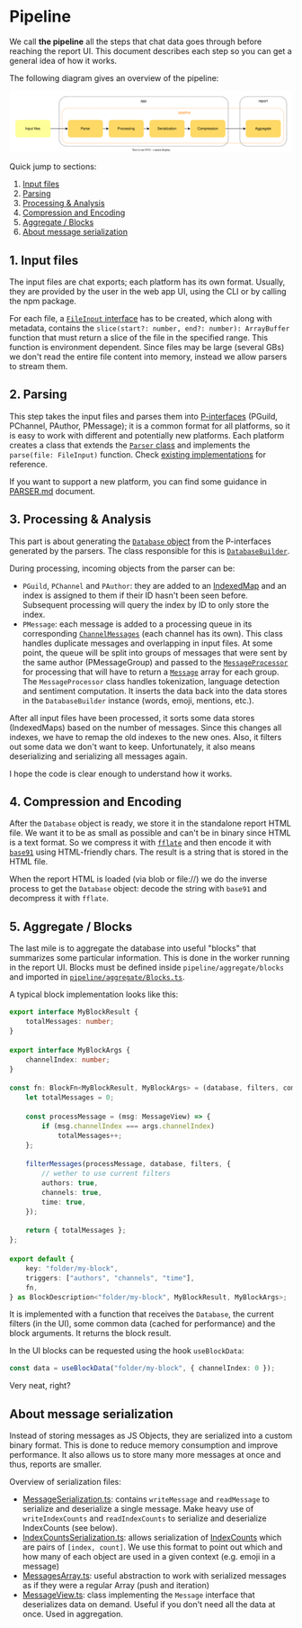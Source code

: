 # Pipeline

We call **the pipeline** all the steps that chat data goes through before reaching the report UI. This document describes each step so you can get a general idea of how it works.

The following diagram gives an overview of the pipeline:

<img src="./media/pipeline.svg">

Quick jump to sections:

1. [Input files](#1-input-files)
2. [Parsing](#2-parsing)
3. [Processing & Analysis](#3-processing--analysis)
4. [Compression and Encoding](#4-compression-and-encoding)
5. [Aggregate / Blocks](#5-aggregate--blocks)
6. [About message serialization](#about-message-serialization)

## 1. Input files

The input files are chat exports; each platform has its own format. Usually, they are provided by the user in the web app UI, using the CLI or by calling the npm package.

For each file, a [`FileInput` interface](/pipeline/parse/File.ts) has to be created, which along with metadata, contains the `slice(start?: number, end?: number): ArrayBuffer` function that must return a slice of the file in the specified range. This function is environment dependent. Since files may be large (several GBs) we don't read the entire file content into memory, instead we allow parsers to stream them. 

## 2. Parsing

This step takes the input files and parses them into [P-interfaces](/pipeline/parse/Types.ts) (PGuild, PChannel, PAuthor, PMessage); it is a common format for all platforms, so it is easy to work with different and potentially new platforms.
Each platform creates a class that extends the [`Parser` class](/pipeline/parse/Parser.ts) and implements the `parse(file: FileInput)` function. Check [existing implementations](/pipeline/parse/parsers/) for reference.

If you want to support a new platform, you can find some guidance in [PARSER.md](./PARSER.md) document.

## 3. Processing & Analysis

This part is about generating the [`Database` object](/pipeline/process/Types.ts) from the P-interfaces generated by the parsers. The class responsible for this is [`DatabaseBuilder`](/pipeline/process/DatabaseBuilder.ts).

During processing, incoming objects from the parser can be:
* `PGuild`, `PChannel` and `PAuthor`: they are added to an [IndexedMap](/pipeline/process/IndexedMap.ts) and an index is assigned to them if their ID hasn't been seen before. Subsequent processing will query the index by ID to only store the index.
* `PMessage`: each message is added to a processing queue in its corresponding [`ChannelMessages`](/pipeline/process/ChannelMessages.ts) (each channel has its own). This class handles duplicate messages and overlapping in input files. At some point, the queue will be split into groups of messages that were sent by the same author (PMessageGroup) and passed to the [`MessageProcessor`](/pipeline/process/MessageProcessor.ts) for processing that will have to return a [`Message`](/pipeline/process/Types.ts) array for each group.  
The `MessageProcessor` class handles tokenization, language detection and sentiment computation. It inserts the data back into the data stores in the `DatabaseBuilder` instance (words, emoji, mentions, etc.).

After all input files have been processed, it sorts some data stores (IndexedMaps) based on the number of messages. Since this changes all indexes, we have to remap the old indexes to the new ones. Also, it filters out some data we don't want to keep. Unfortunately, it also means deserializing and serializing all messages again.

I hope the code is clear enough to understand how it works.

## 4. Compression and Encoding

After the `Database` object is ready, we store it in the standalone report HTML file. We want it to be as small as possible and can't be in binary since HTML is a text format. So we compress it with [`fflate`](https://www.npmjs.com/package/fflate) and then encode it with [`base91`](/pipeline/compression/Base91.ts) using HTML-friendly chars. The result is a string that is stored in the HTML file.

When the report HTML is loaded (via blob or file://) we do the inverse process to get the `Database` object: decode the string with `base91` and decompress it with `fflate`.

## 5. Aggregate / Blocks

The last mile is to aggregate the database into useful "blocks" that summarizes some particular information. This is done in the worker running in the report UI. Blocks must be defined inside `pipeline/aggregate/blocks` and imported in [`pipeline/aggregate/Blocks.ts`](/pipeline/aggregate/Blocks.ts).

A typical block implementation looks like this:

```ts
export interface MyBlockResult {
    totalMessages: number;
}

export interface MyBlockArgs {
    channelIndex: number;
}

const fn: BlockFn<MyBlockResult, MyBlockArgs> = (database, filters, common, args) => {
    let totalMessages = 0;

    const processMessage = (msg: MessageView) => {
        if (msg.channelIndex === args.channelIndex)
            totalMessages++;
    };

    filterMessages(processMessage, database, filters, {
        // wether to use current filters
        authors: true,
        channels: true,
        time: true,
    });

    return { totalMessages };
};

export default {
    key: "folder/my-block",
    triggers: ["authors", "channels", "time"],
    fn,
} as BlockDescription<"folder/my-block", MyBlockResult, MyBlockArgs>;
```

It is implemented with a function that receives the `Database`, the current filters (in the UI), some common data (cached for performance) and the block arguments. It returns the block result.

In the UI blocks can be requested using the hook `useBlockData`:

```ts
const data = useBlockData("folder/my-block", { channelIndex: 0 });
```

Very neat, right?

## About message serialization

Instead of storing messages as JS Objects, they are serialized into a custom binary format. This is done to reduce memory consumption and improve performance. It also allows us to store many more messages at once and thus, reports are smaller.

Overview of serialization files:

- [MessageSerialization.ts](/pipeline/serialization/MessageSerialization.ts): contains `writeMessage` and `readMessage` to serialize and deserialize a single message. Make heavy use of `writeIndexCounts` and `readIndexCounts` to serialize and deserialize IndexCounts (see below).
- [IndexCountsSerialization.ts](/pipeline/serialization/IndexCountsSerialization.ts): allows serialization of [IndexCounts](/pipeline/process/IndexCounts.ts) which are pairs of `[index, count]`. We use this format to point out which and how many of each object are used in a given context (e.g. emoji in a message)
- [MessagesArray.ts](/pipeline/serialization/MessagesArray.ts): useful abstraction to work with serialized messages as if they were a regular Array (push and iteration)
- [MessageView.ts](/pipeline/serialization/MessageView.ts): class implementing the `Message` interface that deserializes data on demand. Useful if you don't need all the data at once. Used in aggregation.

